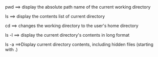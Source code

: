 pwd ==> display the absolute path name of the current working directory

ls ==> display the contents list of current directory

cd  ==> changes the working directory to the user's home directory

ls -l ==> display the current directory's contents in long format

ls -a ==>Display current directory contents, including hidden files (starting with .) 